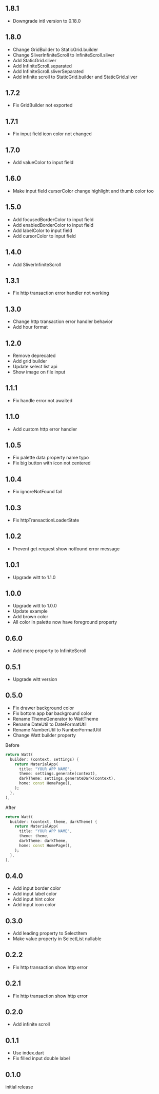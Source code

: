 ## 1.8.1

- Downgrade intl version to 0.18.0

## 1.8.0

- Change GridBuilder to StaticGrid.builder
- Change SliverInfiniteScroll to InfiniteScroll.sliver
- Add StaticGrid.sliver
- Add InfiniteScroll.separated
- Add InfiniteScroll.sliverSeparated
- Add infinite scroll to StaticGrid.builder and StaticGrid.sliver

## 1.7.2

- Fix GridBuilder not exported

## 1.7.1

- Fix input field icon color not changed

## 1.7.0

- Add valueColor to input field

## 1.6.0

- Make input field cursorColor change highlight and thumb color too

## 1.5.0

- Add focusedBorderColor to input field
- Add enabledBorderColor to input field
- Add labelColor to input field
- Add cursorColor to input field

## 1.4.0

- Add SliverInfiniteScroll

## 1.3.1

- Fix http transaction error handler not working

## 1.3.0

- Change http transaction error handler behavior
- Add hour format

## 1.2.0

- Remove deprecated
- Add grid builder
- Update select list api
- Show image on file input

## 1.1.1

- Fix handle error not awaited

## 1.1.0

- Add custom http error handler

## 1.0.5

- Fix palette data property name typo
- Fix big button with icon not centered

## 1.0.4

- Fix ignoreNotFound fail

## 1.0.3

- Fix httpTransactionLoaderState

## 1.0.2

- Prevent get request show notfound error message

## 1.0.1

- Upgrade witt to 1.1.0

## 1.0.0

- Upgrade witt to 1.0.0
- Update example
- Add brown color
- All color in palette now have foreground property

## 0.6.0

- Add more property to InfiniteScroll

## 0.5.1

- Upgrade witt version

## 0.5.0

- Fix drawer background color
- Fix bottom app bar background color
- Rename ThemeGenerator to WattTheme
- Rename DateUtil to DateFormatUtil
- Rename NumberUtil to NumberFormatUtil
- Change Watt builder property

Before

```dart
return Watt(
  builder: (context, settings) {
    return MaterialApp(
      title: "YOUR APP NAME",
      theme: settings.generate(context),
      darkTheme: settings.generateDark(context),
      home: const HomePage(),
    );
  },
),
```

After

```dart
return Watt(
  builder: (context, theme, darkTheme) {
    return MaterialApp(
      title: "YOUR APP NAME",
      theme: theme,
      darkTheme: darkTheme,
      home: const HomePage(),
    );
  },
),
```

## 0.4.0

- Add input border color
- Add input label color
- Add input hint color
- Add input icon color

## 0.3.0

- Add leading property to SelectItem
- Make value property in SelectList nullable

## 0.2.2

- Fix http transaction show http error

## 0.2.1

- Fix http transaction show http error

## 0.2.0

- Add infinite scroll

## 0.1.1

- Use index.dart
- Fix filled input double label

## 0.1.0

initial release
